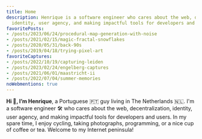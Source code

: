 ```yaml
---
title: Home
description: Henrique is a software engineer who cares about the web, decentralization,
  identity, user agency, and making impactful tools for developers and users.
favoritePosts:
- /posts/2023/06/24/procedural-map-generation-with-noise
- /posts/2021/02/15/magic-fractal-snowflakes
- /posts/2020/05/31/back-90s
- /posts/2019/04/18/trying-pixel-art
favoriteCaptures:
- /posts/2022/10/19/capturing-leiden
- /posts/2023/02/24/engelberg-captures
- /posts/2021/06/01/maastricht-ii
- /posts/2022/07/04/summer-memories
noWebmentions: true
---
```


**Hi 👋, I’m Henrique**, a Portuguese 🇵🇹 guy living in The Netherlands 🇳🇱. I'm a software engineer 🛠 who cares about the web, decentralization, identity, user agency, and making impactful tools for developers and users. In my spare time, I enjoy cycling, taking photographs, programming, or a nice cup of coffee or tea. Welcome to my Internet peninsula!
